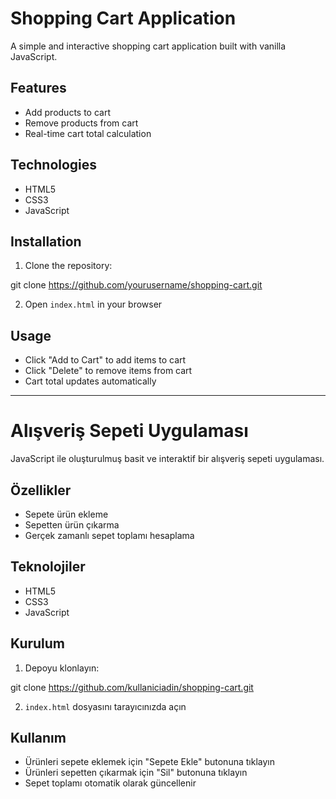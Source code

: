 # Shopping Cart Application

A simple and interactive shopping cart application built with vanilla JavaScript.

## Features

- Add products to cart
- Remove products from cart
- Real-time cart total calculation

## Technologies

- HTML5
- CSS3
- JavaScript


## Installation

1. Clone the repository:

git clone https://github.com/yourusername/shopping-cart.git

2. Open `index.html` in your browser

## Usage

- Click "Add to Cart" to add items to cart
- Click "Delete" to remove items from cart
- Cart total updates automatically

---

# Alışveriş Sepeti Uygulaması

 JavaScript ile oluşturulmuş basit ve interaktif bir alışveriş sepeti uygulaması.

## Özellikler

- Sepete ürün ekleme
- Sepetten ürün çıkarma
- Gerçek zamanlı sepet toplamı hesaplama

## Teknolojiler

- HTML5
- CSS3
- JavaScript


## Kurulum

1. Depoyu klonlayın:

git clone https://github.com/kullaniciadin/shopping-cart.git

2. `index.html` dosyasını tarayıcınızda açın

## Kullanım

- Ürünleri sepete eklemek için "Sepete Ekle" butonuna tıklayın
- Ürünleri sepetten çıkarmak için "Sil" butonuna tıklayın
- Sepet toplamı otomatik olarak güncellenir

